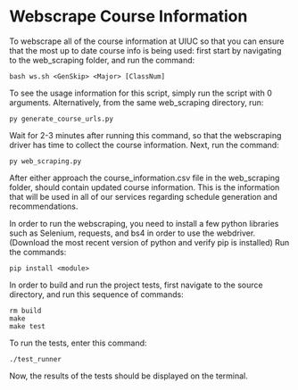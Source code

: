 # Webscrape Course Information
To webscrape all of the course information at UIUC so that you can ensure that the most up to date course info is being used:
first start by navigating to the web_scraping folder, and run the command:
```
bash ws.sh <GenSkip> <Major> [ClassNum]
```
To see the usage information for this script, simply run the script with 0 arguments.
Alternatively, from the same web_scraping directory, run:
```
py generate_course_urls.py
```
Wait for 2-3 minutes after running this command, so that the webscraping driver has time to collect the course information. Next, run the command:
```
py web_scraping.py
```
After either approach the course_information.csv file in the web_scraping folder, should contain updated course information. This is the information that will be used in all of our services regarding schedule generation and recommendations.

In order to run the webscraping, you need to install a few python libraries such as Selenium, requests, and bs4 in order to use the webdriver. (Download the most recent version of python and verify pip is installed) Run the commands:
```
pip install <module>
```

In order to build and run the project tests, first navigate to the source directory, and run this sequence of commands:
```
rm build
make 
make test
```
To run the tests, enter this command:
```
./test_runner
```
Now, the results of the tests should be displayed on the terminal. 
